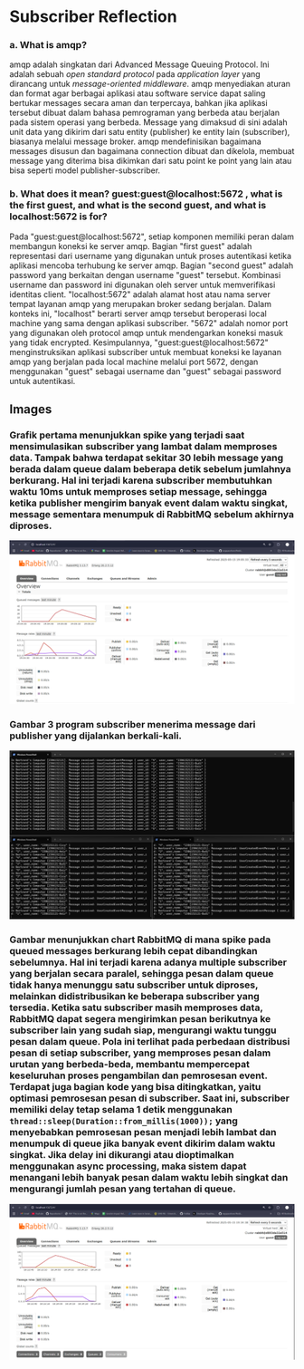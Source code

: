 # Subscriber Reflection

### a. What is amqp?

amqp adalah singkatan dari Advanced Message Queuing Protocol. Ini adalah sebuah _open standard protocol_ pada _application layer_ yang dirancang untuk _message-oriented middleware_. amqp menyediakan aturan dan format agar berbagai aplikasi atau software service dapat saling bertukar messages secara aman dan terpercaya, bahkan jika aplikasi tersebut dibuat dalam bahasa pemrograman yang berbeda atau berjalan pada sistem operasi yang berbeda. Message yang dimaksud di sini adalah unit data yang dikirim dari satu entity (publisher) ke entity lain (subscriber), biasanya melalui message broker. amqp mendefinisikan bagaimana messages disusun dan bagaimana connection dibuat dan dikelola, membuat message yang diterima bisa dikimkan dari satu point ke point yang lain atau bisa seperti model publisher-subscriber.

### b. What does it mean? guest:guest@localhost:5672 , what is the first guest, and what is the second guest, and what is localhost:5672 is for?

Pada "guest:guest@localhost:5672", setiap komponen memiliki peran dalam membangun koneksi ke server amqp. Bagian "first guest" adalah representasi dari username yang digunakan untuk proses autentikasi ketika aplikasi mencoba terhubung ke server amqp. Bagian "second guest" adalah password yang berkaitan dengan username "guest" tersebut. Kombinasi username dan password ini digunakan oleh server untuk memverifikasi identitas client. "localhost:5672" adalah alamat host atau nama server tempat layanan amqp yang merupakan broker sedang berjalan. Dalam konteks ini, "localhost" berarti server amqp tersebut beroperasi local machine yang sama dengan aplikasi subscriber. "5672" adalah nomor port yang digunakan oleh protocol amqp untuk mendengarkan koneksi masuk yang tidak encrypted. Kesimpulannya, "guest:guest@localhost:5672" menginstruksikan aplikasi subscriber untuk membuat koneksi ke layanan amqp yang berjalan pada local machine melalui port 5672, dengan menggunakan "guest" sebagai username dan "guest" sebagai password untuk autentikasi.

## Images

### Grafik pertama menunjukkan spike yang terjadi saat mensimulasikan subscriber yang lambat dalam memproses data. Tampak bahwa terdapat sekitar 30 lebih message yang berada dalam queue dalam beberapa detik sebelum jumlahnya berkurang. Hal ini terjadi karena subscriber membutuhkan waktu 10ms untuk memproses setiap message, sehingga ketika publisher mengirim banyak event dalam waktu singkat, message sementara menumpuk di RabbitMQ sebelum akhirnya diproses.
![Gambar RabbitMQ](./RabbitMQSlowSubscriber.png)

### Gambar 3 program subscriber menerima message dari publisher yang dijalankan berkali-kali.
![Gambar Console](./3SubscriberConsole.png)

### Gambar menunjukkan chart RabbitMQ di mana spike pada queued messages berkurang lebih cepat dibandingkan sebelumnya. Hal ini terjadi karena adanya multiple subscriber yang berjalan secara paralel, sehingga pesan dalam queue tidak hanya menunggu satu subscriber untuk diproses, melainkan didistribusikan ke beberapa subscriber yang tersedia. Ketika satu subscriber masih memproses data, RabbitMQ dapat segera mengirimkan pesan berikutnya ke subscriber lain yang sudah siap, mengurangi waktu tunggu pesan dalam queue. Pola ini terlihat pada perbedaan distribusi pesan di setiap subscriber, yang memproses pesan dalam urutan yang berbeda-beda, membantu mempercepat keseluruhan proses pengambilan dan pemrosesan event. Terdapat juga bagian kode yang bisa ditingkatkan, yaitu optimasi pemrosesan pesan di subscriber. Saat ini, subscriber memiliki delay tetap selama 1 detik menggunakan `thread::sleep(Duration::from_millis(1000));` yang menyebabkan pemrosesan pesan menjadi lebih lambat dan menumpuk di queue jika banyak event dikirim dalam waktu singkat. Jika delay ini dikurangi atau dioptimalkan menggunakan async processing, maka sistem dapat menangani lebih banyak pesan dalam waktu lebih singkat dan mengurangi jumlah pesan yang tertahan di queue.
![Gambar RabbitMQ 3 Subscriber](./RabbitMQ3Subscriber.png)